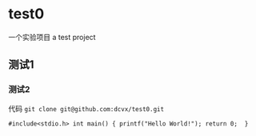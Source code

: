 ﻿# test0
一个实验项目
a test project
## 测试1
### 测试2

代码
`git clone git@github.com:dcvx/test0.git`

`
#include<stdio.h>
int main()
{
  printf("Hello World!");
  return 0; 
}
`